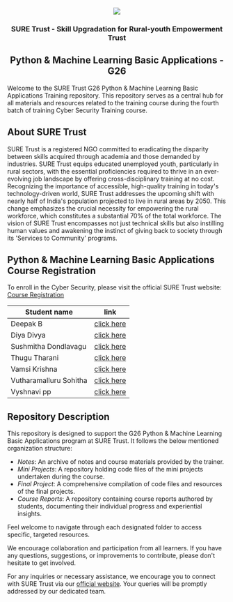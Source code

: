 <!-- PROJECT LOGO -->
<br />

<div align="center">
   <img src='https://user-images.githubusercontent.com/73131499/166115643-d3187f47-d38f-41b2-ae42-5ecbbc60de14.png' />


<h3 align="center">SURE Trust - Skill Upgradation for Rural-youth Empowerment Trust</h3>
  <h2>  Python & Machine Learning Basic Applications - G26 </h2>
</div>

Welcome to the SURE Trust G26 Python & Machine Learning Basic Applications Training repository. This repository serves as a central hub for all materials and resources related to the training course during the fourth batch of training Cyber Security Training course.

## About SURE Trust

SURE Trust is a registered NGO committed to eradicating the disparity between skills acquired through academia and those demanded by industries. SURE Trust equips educated unemployed youth, particularly in rural sectors, with the essential proficiencies required to thrive in an ever-evolving job landscape by offering cross-disciplinary training at no cost. Recognizing the importance of accessible, high-quality training in today's technology-driven world, SURE Trust addresses the upcoming shift with nearly half of India's population projected to live in rural areas by 2050. This change emphasizes the crucial necessity for empowering the rural workforce, which constitutes a substantial 70% of the total workforce. The vision of SURE Trust encompasses not just technical skills but also instilling human values and awakening the instinct of giving back to society through its 'Services to Community' programs. 

## Python & Machine Learning Basic Applications Course Registration

To enroll in the Cyber Security, please visit the official SURE Trust website: [Course Registration](https://suretrustforruralyouth.com/courses/43)


|Student name|link|
|------------|----|
|Deepak B|[click here](link)|
|Diya Divya|[click here](https://github.com/sure-trust/G26_Python/blob/main/Course%20Reports/B.Divya.md)|
|Sushmitha Dondlavagu|[click here](link)|
|Thugu Tharani|[click here](https://github.com/sure-trust/G26_Python/blob/main/Course%20Reports/Thugu%20Tharani.md)|
|Vamsi Krishna|[click here](https://github.com/sure-trust/G26_Python/blob/main/Course%20Reports/CHOPPA%20VAMSI%20KRISHNA.md)|
|Vutharamalluru Sohitha|[click here](https://github.com/sure-trust/G26_Python/blob/main/Course%20Reports/Vutharamalluru%20Sohitha.md)|
|Vyshnavi pp|[click here](link)|

## Repository Description

This repository is designed to support the G26 Python & Machine Learning Basic Applications program at SURE Trust. It follows the below mentioned organization structure:

- *Notes*: An archive of  notes and course materials provided by the trainer.
- *Mini Projects*: A repository holding code files of the mini projects undertaken during the course.
- *Final Project*: A comprehensive compilation of code files and resources of the final projects.
- *Course Reports*: A repository containing course reports authored by students, documenting their individual progress and experiential insights.

Feel welcome to navigate through each designated folder to access specific, targeted resources. 

We encourage collaboration and participation from all learners. If you have any questions, suggestions, or improvements to contribute, please don't hesitate to get involved.

For any inquiries or necessary assistance, we encourage you to connect with SURE Trust via our [official website](https://suretrustforruralyouth.com/). Your queries will be promptly addressed by our dedicated team.
